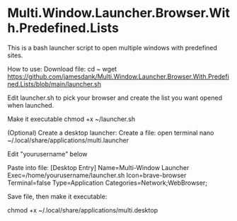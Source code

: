 # Multi.Window.Launcher.Browser.With.Predefined.Lists
This is a bash launcher script to open multiple windows with predefined sites.

How to use:
Download file:
cd ~
wget https://github.com/jamesdank/Multi.Window.Launcher.Browser.With.Predefined.Lists/blob/main/launcher.sh

Edit launcher.sh to pick your browser and create the list you want opened when launched.

Make it executable
chmod +x ~/launcher.sh

(Optional) Create a desktop launcher:
Create a file:
open terminal
nano ~/.local/share/applications/multi.launcher

Edit "yourusername" below

Paste into file:
[Desktop Entry]
Name=Multi-Window Launcher
Exec=/home/yourusername/launcher.sh
Icon=brave-browser
Terminal=false
Type=Application
Categories=Network;WebBrowser;

Save file, then make it executable:

chmod +x ~/.local/share/applications/multi.desktop
